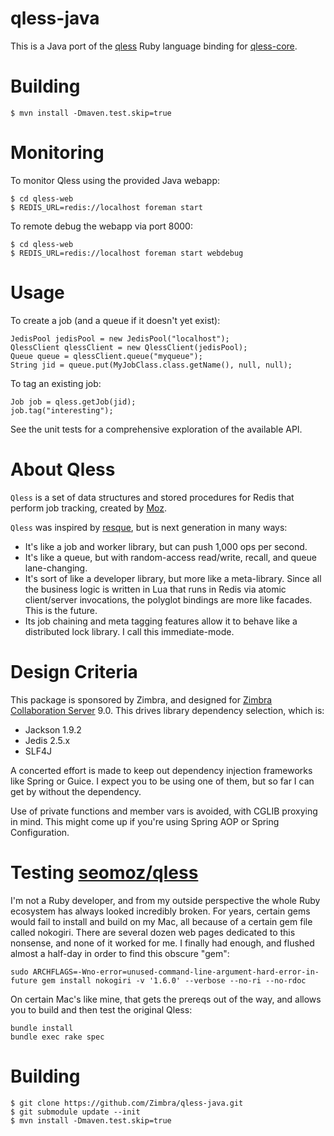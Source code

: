 qless-java
==========

This is a Java port of the [qless](https://github.com/seomoz/qless) Ruby language binding for [qless-core](https://github.com/seomoz/qless-core).

Building
========

````
$ mvn install -Dmaven.test.skip=true
````

Monitoring
==========

To monitor Qless using the provided Java webapp:

````
$ cd qless-web
$ REDIS_URL=redis://localhost foreman start
````

To remote debug the webapp via port 8000:

````
$ cd qless-web
$ REDIS_URL=redis://localhost foreman start webdebug
````

Usage
=====

To create a job (and a queue if it doesn't yet exist):

````
JedisPool jedisPool = new JedisPool("localhost");
QlessClient qlessClient = new QlessClient(jedisPool);
Queue queue = qlessClient.queue("myqueue");
String jid = queue.put(MyJobClass.class.getName(), null, null);
````

To tag an existing job:

````
Job job = qless.getJob(jid);
job.tag("interesting");
````

See the unit tests for a comprehensive exploration of the available API.

About Qless
===========

`Qless` is a set of data structures and stored procedures for Redis that perform job tracking, created by [Moz](https://github.com/seomoz).

`Qless` was inspired by [resque](https://github.com/defunkt/resque#readme), but is next generation in many ways:

* It's like a job and worker library, but can push 1,000 ops per second.
* It's like a queue, but with random-access read/write, recall, and queue lane-changing.
* It's sort of like a developer library, but more like a meta-library. Since all the business logic is written in Lua that runs in Redis via atomic client/server invocations, the polyglot bindings are more like facades. This is the future.
* Its job chaining and meta tagging features allow it to behave like a distributed lock library. I call this immediate-mode.


Design Criteria
===============

This package is sponsored by Zimbra, and designed for [Zimbra Collaboration Server](http://www.zimbra.com/products/zimbra-collaboration/index.html) 9.0. This drives library dependency selection, which is:

* Jackson 1.9.2
* Jedis 2.5.x
* SLF4J

A concerted effort is made to keep out dependency injection frameworks like Spring or Guice. I expect you to be using one of them, but so far I can get by without the dependency.

Use of private functions and member vars is avoided, with CGLIB proxying in mind. This might come up if you're using Spring AOP or Spring Configuration.

Testing [seomoz/qless](https://github.com/seomoz/qless)
======================

I'm not a Ruby developer, and from my outside perspective the whole Ruby ecosystem has always looked incredibly broken. For years, certain gems would fail to install and build on my Mac, all because of a certain gem file called nokogiri. There are several dozen web pages dedicated to this nonsense, and none of it worked for me. I finally had enough, and flushed almost a half-day in order to find this obscure "gem":

````
sudo ARCHFLAGS=-Wno-error=unused-command-line-argument-hard-error-in-future gem install nokogiri -v '1.6.0' --verbose --no-ri --no-rdoc
````

On certain Mac's like mine, that gets the prereqs out of the way, and allows you to build and then test the original Qless:

````
bundle install
bundle exec rake spec
````

Building
========

````
$ git clone https://github.com/Zimbra/qless-java.git
$ git submodule update --init
$ mvn install -Dmaven.test.skip=true
````
